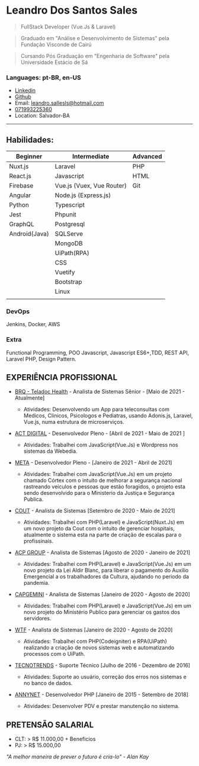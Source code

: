 # Leandro Dos Santos Sales

> FullStack Developer (Vue.Js & Laravel)

> Graduado em "Análise e Desenvolvimento de Sistemas" pela Fundação Visconde de Cairú

> Cursando Pós Graduação em "Engenharia de Software" pela Universidade Estácio de Sá

### Languages: pt-BR, en-US

- [Linkedin](https://www.linkedin.com/in/leandro-sales-50594614b/)
- [Github](https://github.com/leandro-sales-ls/leandro-sales-ls)
- Email: leandro.sallesls@hotmail.com
- [071993225360](https://api.whatsapp.com/send?1=pt_BR&phone=5571993225360)
- Location: Salvador-BA

---

## Habilidades:

<!-- > Subtitle: B - Beginner, I - Intermediate and A - Advanced -->

| Beginner              | Intermediate                  | Advanced                       |
| --------------------- | ----------------------------- | ------------------------------ |
| Nuxt.js               | Laravel                       | PHP                            |
| React.js              | Javascript                    | HTML                           |
| Firebase              | Vue.js (Vuex, Vue Router)     | Git                            |
| Angular               | Node.js (Express.js)          |                                |
| Python                | Typescript                    |                                |
| Jest                  | Phpunit                       |                                |
| GraphQL               | Postgresql                    |                                |
| Android(Java)         | SQLServe                      |                                |
|                       | MongoDB                       |                                |
|                       | UiPath(RPA)                   |                                |
|                       | CSS                           |                                |
|                       | Vuetify                       |                                |
|                       | Bootstrap                     |                                |
|                       | Linux                         |                                |
|                       |                               |                                |

### DevOps

Jenkins, Docker, AWS

### Extra

Functional Programming, POO Javascript, Javascript ES6+,TDD, REST API, Laravel PHP, Design Pattern.


## EXPERIÊNCIA PROFISSIONAL

- [BRQ - Teladoc Health](https://www.teladochealth.com/pt/) - Analista de Sistemas Sênior - [Maio de 2021 - Atualmente]

  - Atividades: Desenvolvendo um App para teleconsultas com Medicos, Clinicos, Psicologos e Pediatras, usando Adonis.js, Laravel, Vue.js, numa estrutura de           microserviços.
  
- [ACT DIGITAL](https://actdigital.com/pt/) - Desenvolvedor Pleno - [Abril de 2021 - Maio de 2021 ]

  - Atividades: Trabalhei com JavaScript(Vue.Js) e Wordpress nos sistemas da Webedia.

- [META](https://www.meta.com.br/) - Desenvolvedor Pleno - [Janeiro de 2021 - Abril de 2021]

  - Atividades: Trabalhei com JavaScript(Vue.Js) em um projeto chamado Córtex com o intuito de melhorar a segurança nacional rastreando veiculos
    e pessoas que estão foragidos, o projeto esta sendo desenvolvido para o Ministerio da Justiça e Segurança Publica.
    
- [COUT](https://cout.app/) - Analista de Sistemas [Setembro de 2020 - Maio de 2021]

  - Atividades: Trabalhei com PHP(Laravel) e JavaScript(Nuxt.Js) em um novo projeto da Cout com o intuito de gerenciar hospitais, atualmente o sistema esta na parte de     criação de escalas para o profissinais. 
  
- [ACP GROUP](http://www.acpgroup.com.br/) - Analista de Sistemas [Agosto de 2020 - Janeiro de 2021]

  - Atividades: Trabalhei com PHP(Laravel) e JavaScript(Vue.Js) em um novo projeto da Lei Aldir Blanc, para liberar o pagamento do Auxilio Emergencial a os
    trabalhadores da Cultura, ajudando no periodo da pandemia.

- [CAPGEMINI](https://www.capgemini.com/br-pt/) - Analista de Sistemas [Janeiro de 2020 - Agosto de 2020]

  - Atividades: Trabalhei com PHP(Laravel) e JavaScript(Vue.Js) em um novo projeto do Ministério Publico para gerenciar os gastos dos servidores.
  
- [WTF](http://www.wtf.inf.br/) - Analista de Sistemas [Janeiro de 2020 - Agosto de 2020]

  - Atividades: Trabalhei com PHP(Codeigniter) e RPA(UiPath) realizando a criação de novos sistemas web e automatizando processos com o UiPath.

- [TECNOTRENDS](http://www.tecnotrends.com.br/) - Suporte Técnico [Julho de 2016 - Dezembro de 2016]

  - Atividades: Suporte ao usuário, correção dos erros nos sistemas e no banco de dados.
  
- [ANNYNET]() - Desenvolvedor PHP [Janeiro de 2015 - Setembro de 2018]

  - Atividades: Desenvolver PDV e prestar manutenção no sistema.
    


## PRETENSÃO SALARIAL

- CLT: > R\$ 11.000,00 + Beneficios
- PJ: > R\$ 15.000,00

_"A melhor maneira de prever o futuro é cria-lo" - Alan Kay_
